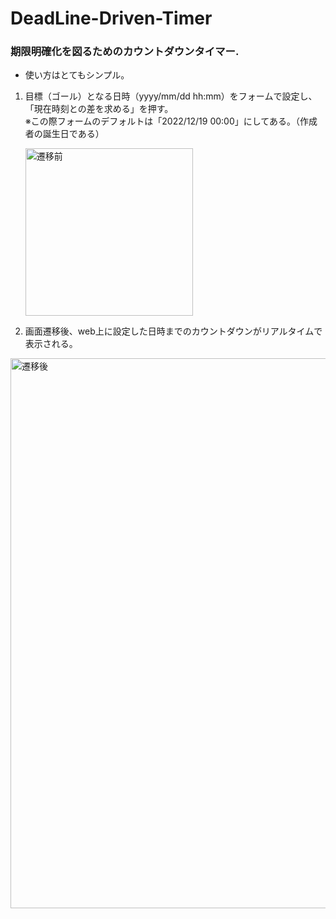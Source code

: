 # DeadLine-Driven-Timer
### 期限明確化を図るためのカウントダウンタイマー.

* 使い方はとてもシンプル。

1) 目標（ゴール）となる日時（yyyy/mm/dd hh:mm）をフォームで設定し、「現在時刻との差を求める」を押す。　<br> 
   ※この際フォームのデフォルトは「2022/12/19 00:00」にしてある。（作成者の誕生日である） <br>
   
   <img width="268" alt="遷移前" src="https://user-images.githubusercontent.com/77260650/175875117-6d44ea90-4b36-4055-8e75-77bed74fb9bf.png">

2) 画面遷移後、web上に設定した日時までのカウントダウンがリアルタイムで表示される。
<img width="880" alt="遷移後" src="https://user-images.githubusercontent.com/77260650/175875152-cc17779f-7ea7-43ed-befe-cb1c24c0e7c2.png">
